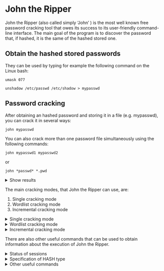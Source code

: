 # John the Ripper
John the Ripper (also called simply ‘John’ ) is the most well known free password cracking tool that owes its success to its user-friendly command-line interface.
The main goal of the program is to discover the password that, if hashed, it is the same of the hashed stored one.
## Obtain the hashed stored passwords
They can be used by typing for example the following command on the Linux bash:
<pre lang="bash"><code>umask 077</code></pre>
<pre lang="bash"><code>unshadow /etc/passwd /etc/shadow > mypasswd</code></pre>

## Password cracking
After obtaining an hashed password and storing it in a file (e.g. mypasswd), you can crack it in several ways:
<pre lang="bash"><code>john mypasswd</code></pre>
You can also crack more than one password file simultaneously using the following commands:
<pre lang="bash"><code>john mypasswd1 mypasswd2</code></pre>
or
<pre lang="bash"><code>john *passwd* *.pwd</code></pre>

<details><summary>Show results</summary>
If you've got some passwords cracked, they are stored in $JOHN/john.pot. The john.pot file is not meant to be human-friendly and to display them in a readable format, you can type:
<pre lang="bash"><code>john --show mypasswd</td></code></pre>
There are other usefull options in addition to the previous ones:
<table>
  <tr>
    <td>--shells=-/etc/expired</td>
    <td>John ignores the disabled shell, called "/etc/expired".</td>
  </tr>
  <tr>
    <td>--shells=-expired</td>
    <td>John ignores (-) the disabled shell, called "/etc/expired" but also "/any/path/expired".</td>
  </tr>
  <tr>
    <td>--shells=-expired,newuser</td>
    <td>John ignores (-) "/any/path/expired" but also some other shells (e.g. "/etc/newuser/").</td>
  </tr>
  <tr>
    <td>--users=0</td>
    <td>Check if any root (UID 0) accounts got cracked.</td>
  </tr>
  <tr>
    <td>--users=0</td>
    <td>Check for cracked root (UID 0) accounts in multiple files.</td>
  </tr>
  <tr>
    <td>--users=root</td>
    <td>Check the root (username "root") account only.</td>
  </tr>
  <tr>
    <td>--groups=0,1</td>
    <td>Check for privileged groups.</td>
  </tr>
</table>
</details>

The main cracking modes, that John the Ripper can use, are:
1. Single cracking mode
2. Wordlist cracking mode
3. Incremental cracking mode

<details><summary>Single cracking mode</summary>
To manage the crack modes automatically, you can use the following commands:
<pre lang="bash"><code>john --single mypasswd</code></pre> or <pre lang="bash"><code>john -si mypasswd</code></pre>
You can also crack more than one password file in the same time:
<pre lang="bash"><code>john --single passwd1 passwd2</code></pre> or <pre lang="bash"><code>john --single *passwd* *.pwd</code></pre>
John will run faster and might even crack more passwords than it would if you ran it on each password file separately.
</details>
<details><summary>Wordlist cracking mode</summary>
The main option that John can use to execute this mode, are:
<table>
  <tr>
    <td>--wordlist=password.lst --rules</td>
    <td>Crack with tiny wordlist with word, applying mangling rules.</td>
  </tr>
  <tr>
    <td>-w=password.lst -ru</td>
    <td>Crack with tiny wordlist with word, applying mangling rules.</td>
  </tr> 
  <tr>
    <td>--wordlist=all.lst --rules</td>
    <td>Crack with a larger wordlist, also applying the mangling rule.</td>
  </tr>
  <tr>
    <td>john --wordlist=all.lst --rules mypasswd &</td>
    <td>Run John in background on <i>Linux</i>.</td>
  </tr>
  <tr>
    <td>john --session=allrules --wordlist=all.lst --rules mypasswd &</td>
    <td>Assign a session name.</td>
  </tr> 
</table>
You can also use other John utilities, for example: 
<pre lang="bash"><code>john --wordlist=all.lst --rules --stdout | unique mangled.lst</code></pre>
<pre lang="bash"><code>john --wordlist=mangled.lst mypasswd</code></pre>
to eliminate any duplicate candidate passwords.<br><br>
<pre lang="bash"><code>john --wordlist=all.lst --rules --stdout=8 | unique mangled8.lst</code></pre>
<pre lang="bash"><code>john --wordlist=mangled8.lst mypasswd</code></pre>
to optimize the cracking phase if you know that your target hash type truncates passwords at a given length.
</details>

<details><summary>Incremental cracking mode</summary>
<table>
  <tr>
    <td>john --incremental mypasswd</td>
    <td>Crack with incremental mode.</td>
  </tr>
  <tr>
    <td>john -i mypasswd</td>
    <td>Crack with incremental mode.</td>
  </tr>
  <tr>
    <td>john -i=digits mypasswd</td>
    <td>Try passwords of only digits from "0" to "99999999999999999999" (in an optimal order).</td>
  </tr>
</table>
</details>

There are also other useful commands that can be used to obtain information about the execution of John the Ripper.
<details><summary>Status of sessions</summary>
<table>
  <tr>
    <td>john --status</td>
    <td>View the status of the running session for the default one.</td>
  </tr>
  <tr>
    <td>john --status=allrules</td>
    <td>View the status of the running session for any other session.</td>
  </tr>
  <tr>
    <td>john --restore</td>
    <td>Continue interrupted default session.</td>
  </tr>
  <tr>
    <td>john --restore</td>
    <td>Continue any other interrupted.</td>
  </tr>
</table>
</details>

<details><summary>Specification of HASH type</summary>
You can specify the type of hash (e.g. MD5) used in the passwords by typing:
<pre lang="bash"><code>john --show --format=RAW-MD5 mypasswd</code></pre>
</details>

<details><summary>Other useful commands</summary>
<table>
  <tr>
    <td>john --list=formats</td>
    <td>Displays all the hash types supported.</td>
  </tr>
  <tr>
    <td>john --test</td>
    <td>Runs tests to displays the speed of cracking for various hash types.</td>
  </tr> 
  <tr>
    <td>john --help</td>
    <td>Displays all other options available for John.</td>
  </tr>
</table>
</details>

